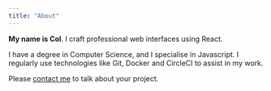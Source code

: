 ```yaml
---
title: "About"
--- 
```


**My name is Col**. I craft professional web interfaces using React.

I have a degree in Computer Science, and I specialise in Javascript. I regularly use technologies like Git, Docker and CircleCI to assist in my work.

Please [contact me](mailto:col@colw.io) to talk about your project.
